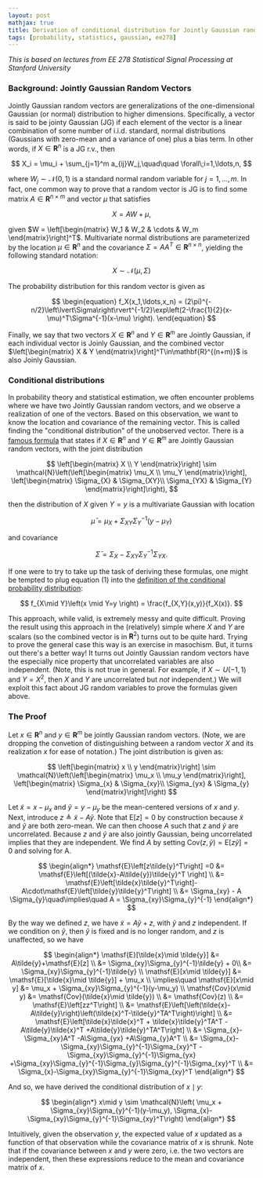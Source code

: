```yaml
---
layout: post
mathjax: true
title: Derivation of conditional distribution for Jointly Gaussian random vectors
tags: [probability, statistics, gaussian, ee278]
---
```


_This is based on lectures from EE 278 Statistical Signal Processing at Stanford University_

### Background: Jointly Gaussian Random Vectors

Jointly Gaussian random vectors are generalizations of the one-dimensional Gaussian (or normal) distribution to higher dimensions. Specifically, a vector is said to be jointy Gaussian (JG) if each element of the vector is a linear combination of some number of i.i.d. standard, normal distributions (Gaussians with zero-mean and a variance of one) plus a bias term. In other words, if $X\in\mathbf{R}^n$ is a JG r.v., then

$$
X_i = \mu_i + \sum_{j=1}^m a_{ij}W_j,\quad\quad \forall\;i=1,\ldots,n,
$$

where $W_j\sim\mathcal{N}(0,1)$ is a standard normal random variable for $j=1,\ldots,m$. In fact, one common way to prove that a random vector is JG is to find some matrix $A\in\mathbf{R}^{n\times m}$ and vector $\mu$ that satisfies

$$
X = A W + \mu,
$$

given $W = \left[\begin{matrix} W_1 & W_2 & \cdots & W_m \end{matrix}\right]^T$. Multivariate normal distributions are parameterized by the location $\mu\in\mathbf{R}^n$ and the covariance $\Sigma=AA^T\in\mathbf{R}^{n\times n}$, yielding the following standard notation:

$$X\sim\mathcal{N}(\mu,\Sigma)$$ 

The probability distribution for this random vector is given as

$$
\begin{equation}
f_X(x_1,\ldots,x_n) = (2\pi)^{-n/2}\left\lvert\Sigma\right\rvert^{-1/2}\exp\left(2-\frac{1}{2}(x-\mu)^T\Sigma^{-1}(x-\mu) \right).
\end{equation}
$$

Finally, we say that two vectors $X\in\mathbf{R}^n$ and $Y\in\mathbf{R}^m$ are Jointly Gaussian, if each individual vector is Joinly Gaussian, and the combined vector $\left[\begin{matrix} X & Y \end{matrix}\right]^T\in\mathbf{R}^{(n+m)}$ is also Joinly Gaussian.

### Conditional distributions

In probability theory and statistical estimation, we often encounter problems where we have two Jointly Gaussian random vectors, and we observe a realization of one of the vectors. Based on this observation, we want to know the location and covariance of the remaining vector. This is called finding the "conditional distribution" of the unobserved vector. There is a [famous formula](https://en.wikipedia.org/wiki/Multivariate_normal_distribution#Conditional_distributions) that states if $X\in\mathbf{R}^n$ and $Y\in\mathbf{R}^m$ are Jointly Gaussian random vectors, with the joint distribution

$$
\left[\begin{matrix} X \\ Y \end{matrix}\right] \sim \mathcal{N}\left(\left[\begin{matrix} \mu_X \\ \mu_Y \end{matrix}\right], \left[\begin{matrix} \Sigma_{X} & \Sigma_{XY}\\ \Sigma_{YX} & \Sigma_{Y} \end{matrix}\right]\right),
$$

then the distribution of $X$ given $Y=y$ is a multivariate Gaussian with location

$$\bar{\mu} = \mu_X + \Sigma_{XY}\Sigma_{Y}^{-1}(y-\mu_Y)$$

and covariance

$$\bar{\Sigma} = \Sigma_{X}-\Sigma_{XY}\Sigma_{Y}^{-1}\Sigma_{YX}.$$

If one were to try to take up the task of deriving these formulas, one might be tempted to plug equation (1) into the [definition of the conditional probability distribution](https://en.wikipedia.org/wiki/Conditional_probability_distribution):

$$
f_{X\mid Y}\left(x \mid Y=y \right) = \frac{f_{X,Y}(x,y)}{f_X(x)}.
$$

This approach, while valid, is extremely messy and quite difficult. Proving the result using this approach in the (relatively) simple where $X$ and $Y$ are scalars (so the combined vector is in $\mathbf{R}^2$) turns out to be quite hard. Trying to prove the general case this way is an exercise in masochism. But, it turns out there's a better way! It turns out Jointly Gaussian random vectors have the especially nice property that uncorrelated variables are also independent. (Note, this is not true in general. For example, if $X\sim U(-1, 1)$ and $Y=X^2$, then $X$ and $Y$ are uncorrelated but _not_ independent.) We will exploit this fact about JG random variables to prove the formulas given above.

### The Proof

Let $x\in\mathbf{R}^n$ and $y\in\mathbf{R}^m$ be jointly Gaussian random vectors. (Note, we are dropping the convetion of distinguishing between a random vector $X$ and its realization $x$ for ease of notation.) The joint distribution is given as:

$$
\left[\begin{matrix} x \\ y \end{matrix}\right] \sim \mathcal{N}\left(\left[\begin{matrix} \mu_x \\ \mu_y \end{matrix}\right], \left[\begin{matrix} \Sigma_{x} & \Sigma_{xy}\\ \Sigma_{yx} & \Sigma_{y} \end{matrix}\right]\right)
$$

Let $\tilde{x}=x-\mu_x$ and $\tilde{y}=y-\mu_y$ be the mean-centered versions of $x$ and $y$. Next, introduce $z\triangleq \tilde{x}-A\tilde{y}$. Note that $\mathsf{E}[z]=0$ by construction because $\tilde{x}$ and $\tilde{y}$ are both zero-mean. We can then choose $A$ such that $z$ and $\tilde{y}$ are uncorrelated. Because $z$ and $\tilde{y}$ are also jointly Gaussian, being uncorrelated implies that they are independent. We find $A$ by setting $\mathsf{Cov}(z,\tilde{y})=\mathsf{E}\left[z\tilde{y}\right] =0$ and solving for A.

$$
\begin{align*}
\mathsf{E}\left[z\tilde{y}^T\right] =0 &= \mathsf{E}\left[(\tilde{x}-A\tilde{y})\tilde{y}^T \right] \\
&= \mathsf{E}\left[\tilde{x}\tilde{y}^T\right]-A\cdot\mathsf{E}\left[\tilde{y}\tilde{y}^T\right] \\
&= \Sigma_{xy} - A \Sigma_{y}\quad\implies\quad A = \Sigma_{xy}\Sigma_{y}^{-1}
\end{align*}
$$

By the way we defined $z$, we have $\tilde{x}=A\tilde{y}+z$, with $\tilde{y}$ and $z$ independent. If we condition on $\tilde{y}$, then $\tilde{y}$ is fixed and is no longer random, and $z$ is unaffected, so we have

$$
\begin{align*}
\mathsf{E}[\tilde{x}\mid \tilde{y}] &= A\tilde{y}+\mathsf{E}[z] \\
&=  \Sigma_{xy}\Sigma_{y}^{-1}\tilde{y} + 0\\
&= \Sigma_{xy}\Sigma_{y}^{-1}\tilde{y} \\
\mathsf{E}[x\mid \tilde{y}] &= \mathsf{E}[\tilde{x}\mid \tilde{y}] + \mu_x \\
\implies\quad \mathsf{E}[x\mid y] &= \mu_x + \Sigma_{xy}\Sigma_{y}^{-1}(y-\mu_y) \\
\mathsf{Cov}(x\mid y) &= \mathsf{Cov}(\tilde{x}\mid \tilde{y}) \\
&= \mathsf{Cov}(z) \\
&= \mathsf{E}\left[zz^T\right] \\
&= \mathsf{E}\left[\left(\tilde{x}-A\tilde{y}\right)\left(\tilde{x}^T-\tilde{y}^TA^T\right)\right] \\
&= \mathsf{E}\left[\tilde{x}\tilde{x}^T + \tilde{x}\tilde{y}^TA^T -A\tilde{y}\tilde{x}^T +A\tilde{y}\tilde{y}^TA^T\right] \\
&= \Sigma_{x}-\Sigma_{xy}A^T -A\Sigma_{yx} +A\Sigma_{y}A^T \\
&= \Sigma_{x}-\Sigma_{xy}\Sigma_{y}^{-1}\Sigma_{xy}^T -\Sigma_{xy}\Sigma_{y}^{-1}\Sigma_{yx} +\Sigma_{xy}\Sigma_{y}^{-1}\Sigma_{y}\Sigma_{y}^{-1}\Sigma_{xy}^T \\
&= \Sigma_{x}-\Sigma_{xy}\Sigma_{y}^{-1}\Sigma_{xy}^T
\end{align*}
$$

And so, we have derived the conditional distribution of $x\mid y$:

$$
\begin{align*}
x\mid y \sim \mathcal{N}\left( \mu_x + \Sigma_{xy}\Sigma_{y}^{-1}(y-\mu_y),  \Sigma_{x}-\Sigma_{xy}\Sigma_{y}^{-1}\Sigma_{xy}^T\right)
\end{align*}
$$

Intuitively, given the observation $y$, the expected value of $x$ updated as a function of that observation while the covariance matrix of $x$ is shrunk. Note that if the covariance between $x$ and $y$ were zero, i.e. the two vectors are independent, then these expressions reduce to the mean and covariance matrix of $x$.